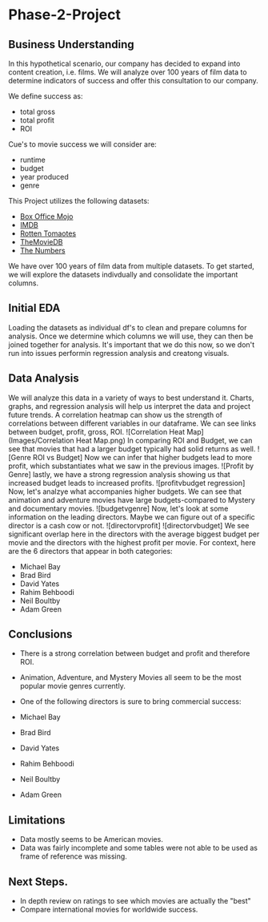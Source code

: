 # Phase-2-Project

## Business Understanding
In this hypothetical scenario, our company has decided to expand into content creation, i.e. films.  We will analyze over 100 years of film data to determine indicators of success and offer this consultation to our company.

We define success as: 
* total gross
* total profit
* ROI
 
Cue's to movie success we will consider are:
* runtime
* budget
* year produced
* genre


This Project utilizes the following datasets:

* [Box Office Mojo](https://www.boxofficemojo.com/)
* [IMDB](https://www.imdb.com/)
* [Rotten Tomaotes](https://www.rottentomatoes.com/)
* [TheMovieDB](https://www.themoviedb.org/)
* [The Numbers](https://www.the-numbers.com/)


We have over 100 years of film data from multiple datasets.  To get started, we will explore the datasets indivdually and consolidate the important columns.

## Initial EDA
Loading the datasets as individual df's to clean and prepare columns for analysis.  Once we determine which columns we will use, they can then be joined together for analysis.  It's important that we do this now, so we don't run into issues performin regression analysis and creatong visuals.

## Data Analysis
We will analyze this data in a variety of ways to best understand it.  Charts, graphs, and regression analysis will help us interpret the data and project future trends.
A correlation heatmap can show us the strength of correlations between different variables in our dataframe.  We can see links between budget, profit, gross, ROI.
![Correlation Heat Map]
(Images/Correlation Heat Map.png)
In comparing ROI and Budget, we can see that movies that had a larger budget typically had solid returns as well. 
![Genre ROI vs Budget]
Now we can infer that higher budgets lead to more profit, which substantiates what we saw in the previous images. 
![Profit by Genre]
lastly, we have a strong regression analysis showing us that increased budget leads to increased profits.
![profitvbudget regression]
Now, let's analzye what accompanies higher budgets.  We can see that animation and adventure movies have large budgets-compared to Mystery and documentary movies.
![budgetvgenre]
Now, let's look at some information on the leading directors.  Maybe we can figure out of a specific director is a cash cow or not.
![directorvprofit]
![directorvbudget]
We see significant overlap here in the directors with the average biggest budget per movie and the directors with the highest profit per movie. For context, here are the 6 directors that appear in both categories:

* Michael Bay
* Brad Bird
* David Yates
* Rahim Behboodi
* Neil Boultby
* Adam Green

## Conclusions
* There is a strong correlation between budget and profit and therefore ROI.
* Animation, Adventure, and Mystery Movies all seem to be the most popular movie genres currently.
* One of the following directors is sure to bring commercial success:

* Michael Bay
* Brad Bird
* David Yates
* Rahim Behboodi
* Neil Boultby
* Adam Green

## Limitations
* Data mostly seems to be American movies.
* Data was fairly incomplete and some tables were not able to be used as frame of reference was missing.

## Next Steps.
* In depth review on ratings to see which movies are actually the "best"
* Compare international movies for worldwide success.

